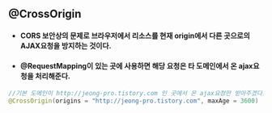 ## @CrossOrigin
* #### CORS 보안상의 문제로 브라우저에서 리소스를 현재 origin에서 다른 곳으로의 AJAX요청을 방지하는 것이다.

* #### @RequestMapping이 있는 곳에 사용하면 해당 요청은 타 도메인에서 온 ajax요청을 처리해준다.

``` java
//기본 도메인이 http://jeong-pro.tistory.com 인 곳에서 온 ajax요청만 받아주겠다.
@CrossOrigin(origins = "http://jeong-pro.tistory.com", maxAge = 3600)
```
